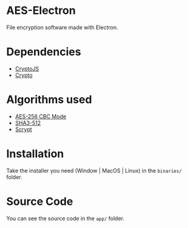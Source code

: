 # AES-Electron
File encryption software made with Electron.

# Dependencies
- [CryptoJS](https://cryptojs.gitbook.io/docs/)
- [Crypto](https://nodejs.org/api/crypto.html)

# Algorithms used
- [AES-256 CBC Mode](https://en.wikipedia.org/wiki/Advanced_Encryption_Standard)
- [SHA3-512](https://en.wikipedia.org/wiki/SHA-3)
- [Scrypt](https://en.wikipedia.org/wiki/Scrypt)

# Installation
Take the installer you need (Window | MacOS | Linux) in the ```binaries/``` folder.

# Source Code
You can see the source code in the ```app/``` folder.